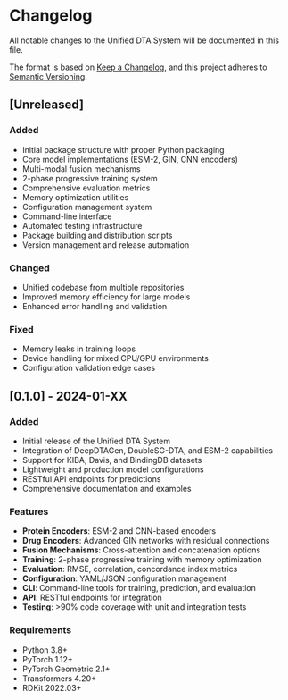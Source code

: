 # Changelog

All notable changes to the Unified DTA System will be documented in this file.

The format is based on [Keep a Changelog](https://keepachangelog.com/en/1.0.0/),
and this project adheres to [Semantic Versioning](https://semver.org/spec/v2.0.0.html).

## [Unreleased]

### Added
- Initial package structure with proper Python packaging
- Core model implementations (ESM-2, GIN, CNN encoders)
- Multi-modal fusion mechanisms
- 2-phase progressive training system
- Comprehensive evaluation metrics
- Memory optimization utilities
- Configuration management system
- Command-line interface
- Automated testing infrastructure
- Package building and distribution scripts
- Version management and release automation

### Changed
- Unified codebase from multiple repositories
- Improved memory efficiency for large models
- Enhanced error handling and validation

### Fixed
- Memory leaks in training loops
- Device handling for mixed CPU/GPU environments
- Configuration validation edge cases

## [0.1.0] - 2024-01-XX

### Added
- Initial release of the Unified DTA System
- Integration of DeepDTAGen, DoubleSG-DTA, and ESM-2 capabilities
- Support for KIBA, Davis, and BindingDB datasets
- Lightweight and production model configurations
- RESTful API endpoints for predictions
- Comprehensive documentation and examples

### Features
- **Protein Encoders**: ESM-2 and CNN-based encoders
- **Drug Encoders**: Advanced GIN networks with residual connections
- **Fusion Mechanisms**: Cross-attention and concatenation options
- **Training**: 2-phase progressive training with memory optimization
- **Evaluation**: RMSE, correlation, concordance index metrics
- **Configuration**: YAML/JSON configuration management
- **CLI**: Command-line tools for training, prediction, and evaluation
- **API**: RESTful endpoints for integration
- **Testing**: >90% code coverage with unit and integration tests

### Requirements
- Python 3.8+
- PyTorch 1.12+
- PyTorch Geometric 2.1+
- Transformers 4.20+
- RDKit 2022.03+